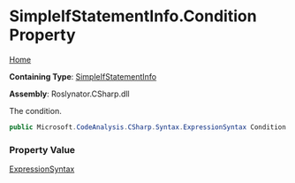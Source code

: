 # SimpleIfStatementInfo\.Condition Property

[Home](../../../../../README.md)

**Containing Type**: [SimpleIfStatementInfo](../README.md)

**Assembly**: Roslynator\.CSharp\.dll

  
The condition\.

```csharp
public Microsoft.CodeAnalysis.CSharp.Syntax.ExpressionSyntax Condition { get; }
```

### Property Value

[ExpressionSyntax](https://docs.microsoft.com/en-us/dotnet/api/microsoft.codeanalysis.csharp.syntax.expressionsyntax)


